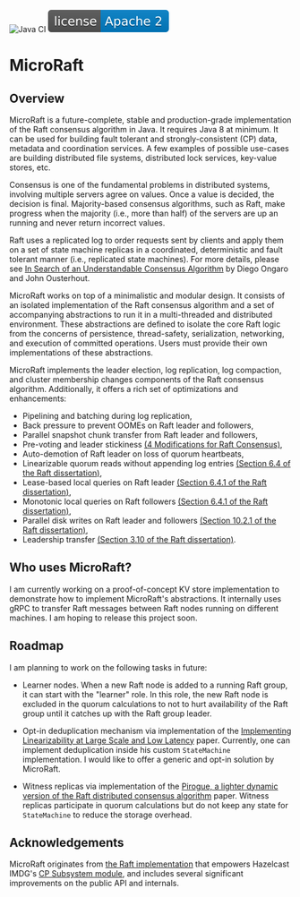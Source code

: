 
![Java CI](https://github.com/metanet/MicroRaft/workflows/Java%20CI/badge.svg) [![Integration](misc/license-Apache-2.svg)](https://github.com/metanet/MicroRaft/blob/master/LICENSE)

# MicroRaft

## Overview

MicroRaft is a future-complete, stable and production-grade implementation of 
the Raft consensus algorithm in Java. It requires Java 8 at minimum. It can be 
used for building fault tolerant and strongly-consistent (CP) data, metadata 
and coordination services. A few examples of possible use-cases are building
distributed file systems, distributed lock services, key-value stores, etc.

Consensus is one of the fundamental problems in distributed systems, involving
multiple servers agree on values. Once a value is decided, the decision is 
final. Majority-based consensus algorithms, such as Raft, make progress when 
the majority (i.e., more than half) of the servers are up an running and never 
return incorrect values.

Raft uses a replicated log to order requests sent by clients and apply them on
a set of state machine replicas in a coordinated, deterministic and fault 
tolerant manner (i.e., replicated state machines). For more details, please see 
[In Search of an Understandable Consensus Algorithm](https://raft.github.io/raft.pdf) 
by Diego Ongaro and John Ousterhout. 

MicroRaft works on top of a minimalistic and modular design. It consists of 
an isolated implementation of the Raft consensus algorithm and a set of 
accompanying abstractions to run it in a multi-threaded and distributed 
environment. These abstractions are defined to isolate the core Raft logic from
the concerns of persistence, thread-safety, serialization, networking, and
execution of committed operations. Users must provide their own implementations
of these abstractions.

MicroRaft implements the leader election, log replication, log compaction, and 
cluster membership changes components of the Raft consensus algorithm. 
Additionally, it offers a rich set of optimizations and enhancements:

* Pipelining and batching during log replication,
* Back pressure to prevent OOMEs on Raft leader and followers,
* Parallel snapshot chunk transfer from Raft leader and followers,  
* Pre-voting and leader stickiness [(4 Modifications for Raft Consensus)](https://openlife.cc/system/files/4-modifications-for-Raft-consensus.pdf),
* Auto-demotion of Raft leader on loss of quorum heartbeats,
* Linearizable quorum reads without appending log entries [(Section 6.4 of the Raft dissertation)](https://github.com/ongardie/dissertation),
* Lease-based local queries on Raft leader [(Section 6.4.1 of the Raft dissertation)](https://github.com/ongardie/dissertation),
* Monotonic local queries on Raft followers [(Section 6.4.1 of the Raft dissertation)](https://github.com/ongardie/dissertation),
* Parallel disk writes on Raft leader and followers [(Section 10.2.1 of the Raft dissertation)](https://github.com/ongardie/dissertation),
* Leadership transfer [(Section 3.10 of the Raft dissertation)](https://github.com/ongardie/dissertation).


## Who uses MicroRaft?

I am currently working on a proof-of-concept KV store implementation to 
demonstrate how to implement MicroRaft's abstractions. It internally uses gRPC 
to transfer Raft messages between Raft nodes running on different machines. I 
am hoping to release this project soon. 


## Roadmap

I am planning to work on the following tasks in future:

- Learner nodes. When a new Raft node is added to a running Raft group, it can
start with the "learner" role. In this role, the new Raft node is excluded in 
the quorum calculations to not to hurt availability of the Raft group until
it catches up with the Raft group leader.

- Opt-in deduplication mechanism via implementation of the 
[Implementing Linearizability at Large Scale and Low Latency](https://dl.acm.org/doi/10.1145/2815400.2815416) 
paper. Currently, one can implement deduplication inside his custom 
`StateMachine` implementation. I would like to offer a generic and opt-in 
solution by MicroRaft.
 
- Witness replicas via implementation of the 
[Pirogue, a lighter dynamic version of the Raft distributed consensus algorithm](https://dl.acm.org/doi/10.1109/PCCC.2015.7410281) 
paper. Witness replicas participate in quorum calculations but do not keep any
state for `StateMachine` to reduce the storage overhead.


## Acknowledgements

MicroRaft originates from 
[the Raft implementation](https://github.com/hazelcast/hazelcast/tree/master/hazelcast/src/main/java/com/hazelcast/cp/internal/raft) 
that empowers Hazelcast IMDG's 
[CP Subsystem module](https://docs.hazelcast.org/docs/latest/manual/html-single/index.html#cp-subsystem),
and includes several significant improvements on the public API and internals.  
